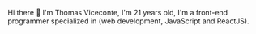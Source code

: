 Hi there 👋
I'm Thomas Viceconte, I'm 21 years old, I'm a front-end programmer specialized in (web development, JavaScript and ReactJS).
